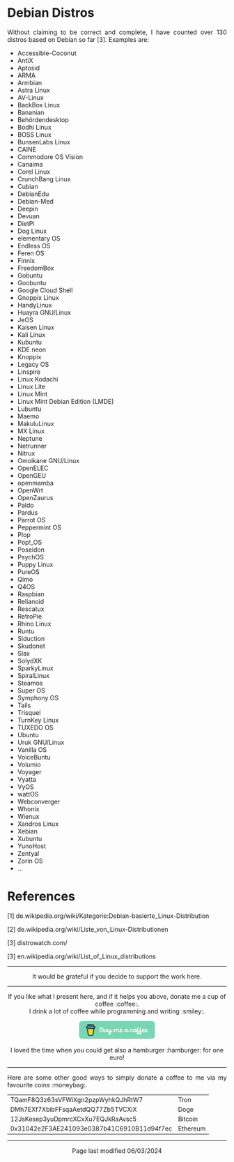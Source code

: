 # Debian Distros

<p align="justify">Without claiming to be correct and complete, I have counted over 130 distros based on Debian so far [3]. Examples are:</p>

* Accessible-Coconut
* AntiX
* Aptosid
* ARMA 
* Armbian
* Astra Linux
* AV-Linux
* BackBox Linux 
* Bananian
* Behördendesktop
* Bodhi Linux
* BOSS Linux
* BunsenLabs Linux
* CAINE
* Commodore OS Vision
* Canaima
* Corel Linux
* CrunchBang Linux
* Cubian
* DebianEdu
* Debian-Med
* Deepin
* Devuan
* DietPi
* Dog Linux
* elementary OS
* Endless OS
* Feren OS
* Finnix
* FreedomBox
* Gobuntu
* Goobuntu
* Google Cloud Shell
* Gnoppix Linux
* HandyLinux
* Huayra GNU/Linux
* JeOS
* Kaisen Linux
* Kali Linux
* Kubuntu
* KDE neon 
* Knoppix
* Legacy OS
* Linspire
* Linux Kodachi
* Linux Lite 
* Linux Mint
* Linux Mint Debian Edition (LMDE)
* Lubuntu
* Maemo
* MakuluLinux
* MX Linux
* Neptune
* Netrunner
* Nitrux
* Omoikane GNU/Linux
* OpenELEC
* OpenGEU
* openmamba
* OpenWrt
* OpenZaurus
* Paldo
* Pardus
* Parrot OS
* Peppermint OS
* Plop
* Pop!_OS
* Poseidon
* PsychOS
* Puppy Linux
* PureOS
* Qimo
* Q4OS
* Raspbian
* Relianoid
* Rescatux
* RetroPie
* Rhino Linux
* Runtu
* Siduction
* Skudonet 
* Slax
* SolydXK
* SparkyLinux
* SpiralLinux
* Steamos
* Super OS
* Symphony OS
* Tails
* Trisquel
* TurnKey Linux
* TUXEDO OS 
* Ubuntu
* Uruk GNU/Linux
* Vanilla OS
* VoiceBuntu
* Volumio 
* Voyager
* Vyatta
* VyOS
* wattOS
* Webconverger
* Whonix
* Wienux
* Xandros Linux
* Xebian
* Xubuntu
* YunoHost
* Zentyal
* Zorin OS
* ...

# References

[1]    de.wikipedia.org/wiki/Kategorie:Debian-basierte_Linux-Distribution

[2]    de.wikipedia.org/wiki/Liste_von_Linux-Distributionen

[3]    distrowatch.com/

[3]    en.wikipedia.org/wiki/List_of_Linux_distributions

<hr width="100%" size="1">

<p align="center">
It would be grateful if you decide to support the work here.
</p>

<hr width="100%" size="1">

<p align="center">If you like what I present here, and if it helps you above, donate me a cup of coffee :coffee:.<br>I drink a lot of coffee while programming and writing  :smiley:.</p>

<p align="center">
<a href="https://www.buymeacoffee.com/zentrocdot" target="_blank"><img src="..\IMAGES\greeen-button.png" alt="Buy Me A Coffee" height="41" width="174"></a>
</p>

<p align="center">I loved the time when you could get also a hamburger :hamburger: for one euro!</p>

<hr width="100%" size="1">

<p align="justify">Here are some other good ways to simply donate a coffee to me via my favourite coins :moneybag:.</p>

<table>
  <tbody>
    <tr>
      <td>TQamF8Q3z63sVFWiXgn2pzpWyhkQJhRtW7</td>
      <td>Tron</td>
    </tr>
    <tr>
      <td>DMh7EXf7XbibFFsqaAetdQQ77Zb5TVCXiX</td>
      <td>Doge</td>
    </tr>
    <tr>
      <td>12JsKesep3yuDpmrcXCxXu7EQJkRaAvsc5</td>
      <td>Bitcoin</td>
    </tr>
    <tr>
      <td>0x31042e2F3AE241093e0387b41C6910B11d94f7ec</td>
      <td>Ethereum</td>
    </tr>
  </tbody>
</table>

<hr width="100%" size="1">

<p align="center">Page last modified 06/03/2024</p>

